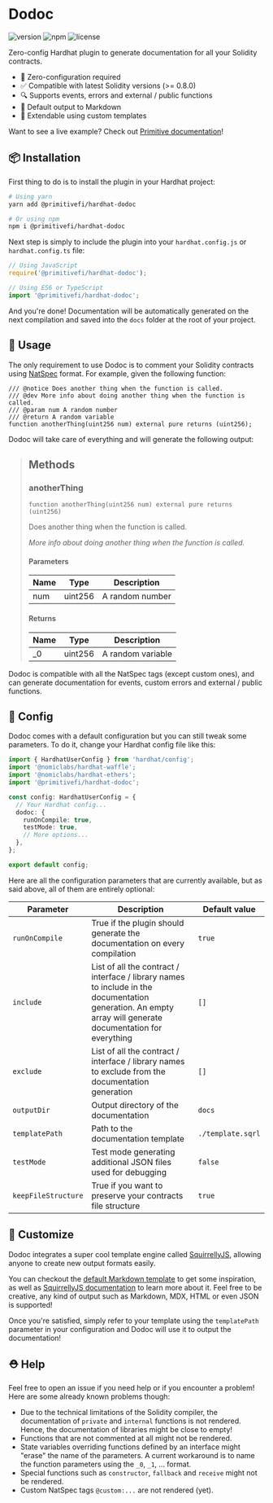 # Dodoc

![version](https://img.shields.io/npm/v/@primitivefi/hardhat-dodoc) ![npm](https://img.shields.io/npm/dt/@primitivefi/hardhat-dodoc) ![license](https://img.shields.io/npm/l/@primitivefi/hardhat-dodoc)

Zero-config Hardhat plugin to generate documentation for all your Solidity contracts.

- 🤪 Zero-configuration required
- ✅ Compatible with latest Solidity versions (>= 0.8.0)
- 🔍 Supports events, errors and external / public functions
- 📖 Default output to Markdown
- 🔧 Extendable using custom templates

Want to see a live example? Check out [Primitive documentation](https://docs.primitive.finance/)!

## 📦 Installation

First thing to do is to install the plugin in your Hardhat project:

```bash
# Using yarn
yarn add @primitivefi/hardhat-dodoc

# Or using npm
npm i @primitivefi/hardhat-dodoc
```

Next step is simply to include the plugin into your `hardhat.config.js` or `hardhat.config.ts` file:

```typescript
// Using JavaScript
require('@primitivefi/hardhat-dodoc');

// Using ES6 or TypeScript
import '@primitivefi/hardhat-dodoc';
```

And you're done! Documentation will be automatically generated on the next compilation and saved into the `docs` folder at the root of your project.

## 📝 Usage

The only requirement to use Dodoc is to comment your Solidity contracts using [NatSpec](https://docs.soliditylang.org/en/v0.8.9/natspec-format.html) format. For example, given the following function:

```solidity
/// @notice Does another thing when the function is called.
/// @dev More info about doing another thing when the function is called.
/// @param num A random number
/// @return A random variable
function anotherThing(uint256 num) external pure returns (uint256);
```

Dodoc will take care of everything and will generate the following output:

> ## Methods
>
> ### anotherThing
>
> ```solidity
> function anotherThing(uint256 num) external pure returns (uint256)
> ```
>
> Does another thing when the function is called.
>
> *More info about doing another thing when the function is called.*
>
> #### Parameters
>
> | Name | Type | Description |
> |---|---|---|
> | num | uint256 | A random number
>
> #### Returns
>
> | Name | Type | Description |
> |---|---|---|
> | _0 | uint256 | A random variable

Dodoc is compatible with all the NatSpec tags (except custom ones), and can generate documentation for events, custom errors and external / public functions.

## 🔧 Config

Dodoc comes with a default configuration but you can still tweak some parameters. To do it, change your Hardhat config file like this:

```typescript
import { HardhatUserConfig } from 'hardhat/config';
import '@nomiclabs/hardhat-waffle';
import '@nomiclabs/hardhat-ethers';
import '@primitivefi/hardhat-dodoc';

const config: HardhatUserConfig = {
  // Your Hardhat config...
  dodoc: {
    runOnCompile: true,
    testMode: true,
    // More options...
  },
};

export default config;
```

Here are all the configuration parameters that are currently available, but as said above, all of them are entirely optional:

| Parameter           | Description                                                                                                                                                | Default value     |
|---------------------|------------------------------------------------------------------------------------------------------------------------------------------------------------|-------------------|
| `runOnCompile`      | True if the plugin should generate the documentation on every compilation                                                                                  | `true`            |
| `include`           | List of all the contract / interface / library names to include in the documentation generation. An empty array will generate documentation for everything | `[]`              |
| `exclude`           | List of all the contract / interface / library names to exclude from the documentation generation                                                          | `[]`              |
| `outputDir`         | Output directory of the documentation                                                                                                                      | `docs`            |
| `templatePath`      | Path to the documentation template                                                                                                                         | `./template.sqrl` |
| `testMode`          | Test mode generating additional JSON files used for debugging                                                                                              | `false`           |
| `keepFileStructure` | True if you want to preserve your contracts file structure                                                                                                 | `true`            |

## 💅 Customize

Dodoc integrates a super cool template engine called [SquirrellyJS](https://github.com/squirrellyjs/squirrelly), allowing anyone to create new output formats easily.

You can checkout the [default Markdown template](https://) to get some inspiration, as well as [SquirrellyJS documentation](https://squirrelly.js.org/docs) to learn more about it. Feel free to be creative, any kind of output such as Markdown, MDX, HTML or even JSON is supported!

Once you're satisfied, simply refer to your template using the `templatePath` parameter in your configuration and Dodoc will use it to output the documentation!

## ⛑ Help

Feel free to open an issue if you need help or if you encounter a problem! Here are some already known problems though:
- Due to the technical limitations of the Solidity compiler, the documentation of `private` and `internal` functions is not rendered. Hence, the documentation of libraries might be close to empty!
- Functions that are not commented at all might not be rendered.
- State variables overriding functions defined by an interface might "erase" the name of the parameters. A current workaround is to name the function parameters using the `_0`, `_1`, ... format.
- Special functions such as `constructor`, `fallback` and `receive` might not be rendered.
- Custom NatSpec tags `@custom:...` are not rendered (yet).
